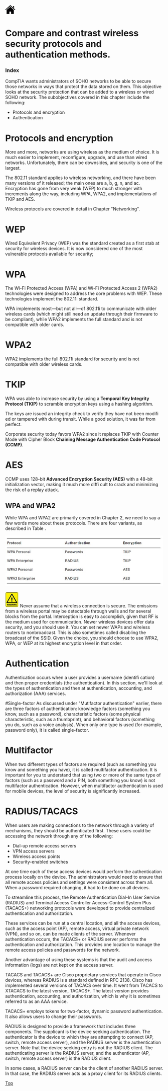 [![Home](/img/home.jpg)](Readme.md)


# Compare and contrast wireless security protocols and authentication methods.
### Index 

CompTIA wants administrators of SOHO networks to be able to secure those networks in
ways that protect the data stored on them. This objective looks at the security protection
that can be added to a wireless or wired SOHO network. The subobjectives covered in this
chapter include the following:

- Protocols and encryption
- Authentication

# Protocols and encryption
More and more, networks are using wireless as the medium of choice. It is much easier to
implement, reconfigure, upgrade, and use than wired networks. Unfortunately, there can be
downsides, and security is one of the largest.

The 802.11 standard applies to wireless networking, and there have been many versions
of it released; the main ones are a, b, g, n, and ac. Encryption has gone from very weak
(WEP) to much stronger with increments along the way, including WPA, WPA2, and implementations
of TKIP and AES.

Wireless protocols are covered in detail in Chapter "Networking".

# WEP
Wired Equivalent Privacy (WEP) was the standard created as a first stab at security for
wireless devices. It is now considered one of the most vulnerable protocols available for
security; 

# WPA
The Wi-Fi Protected Access (WPA) and Wi-Fi Protected Access 2 (WPA2) technologies
were designed to address the core problems with WEP. These technologies implement
the 802.11i standard.

WPA implements most—but not all—of 802.11i to communicate
with older wireless cards (which might still need an update through their firmware to be
compliant), while WPA2 implements the full standard and is not compatible with older
cards.

# WPA2
WPA2 implements the full 802.11i standard for security and is not compatible with older
wireless cards.

# TKIP
WPA was able to increase security by using a **Temporal Key Integrity Protocol (TKIP)** to
scramble encryption keys using a hashing algorithm. 

The keys are issued an integrity check to
verify they have not been modifi ed or tampered with during transit. While a good solution,
it was far from perfect. 

Corporate security today favors WPA2 since it replaces TKIP with
Counter Mode with Cipher Block **Chaining Message Authentication Code Protocol (CCMP)**.

# AES

CCMP uses 128-bit **Advanced Encryption Security (AES)** with a 48-bit initialization vector,
making it much more diffi cult to crack and minimizing the risk of a replay attack.

## WPA and WPA2
While WPA and WPA2 are primarily covered in Chapter 2, we need to say a few words
more about these protocols. There are four variants, as described in Table .

![table](/img/f2.3_Sec_wireless_1.jpg)

![warning](/img/warning.jpg)
Never assume that a wireless connection is secure. The emissions from
a wireless portal may be detectable through walls and for several blocks
from the portal. Interception is easy to accomplish, given that RF is the
medium used for communication. Newer wireless devices offer data security,
and you should use it. You can set newer WAPs and wireless routers
to nonbroadcast. This is also sometimes called disabling the broadcast of
the SSID. Given the choice, you should choose to use WPA2, WPA, or WEP
at its highest encryption level in that order.

# Authentication
Authentication occurs when a user provides a username (identifi cation) and then proper
credentials (the authentication). In this section, we'll look at the types of authentication and
then at authentication, accounting, and authorization (AAA) services.

#Single-factor
As discussed under "Mutifactor authentication" earlier, there are three factors of authentication:
knowledge factors (something you know, such as a password), characteristic factors
(some physical characteristic, such as a thumbprint), and behavioral factors (something you
do, such as a voice analysis). When only one type is used (for example, password only), it is
called single-factor.

# Multifactor
When two different types of factors are required (such as something you know and something
you have), it is called multifactor authentication. It is important for you to understand
that using two or more of the same type of factors (such as a password and a PIN,
both something you know) is not multifactor authentication. However, when multifactor
authentication is used for mobile devices, the level of security is significantly increased.

# RADIUS/TACACS

When users are making connections to the network through a variety of mechanisms, they
should be authenticated first. These users could be accessing the network through any of
the following:

- Dial-up remote access servers
- VPN access servers
- Wireless access points
- Security-enabled switches

At one time each of these access devices would perform the authentication process
locally on the device. The administrators would need to ensure that all remote access policies
and settings were consistent across them all. When a password required changing, it
had to be done on all devices.

To streamline this process, the Remote Authentication Dial-In User Service (RADIUS)
and Terminal Access Controller Access-Control System Plus (TACACS+) networking protocols
were developed to provide centralized authentication and authorization. 

These services
can be run at a central location, and all the access devices, such as the access point (AP),
remote access, virtual private network (VPN), and so on, can be made clients of the server.
Whenever authentication occurs, the TACACS+ or RADIUS server performs the authentication
and authorization. This provides one location to manage the remote access policies
and passwords for the network.

Another advantage of using these systems is that the audit and access information (logs)
are not kept on the access server.

TACACS and TACACS+ are Cisco proprietary services that operate in Cisco devices,
whereas RADIUS is a standard defined in RFC 2138. Cisco has implemented several versions
of TACACS over time. It went from TACACS to XTACACS to the latest version,
TACACS+. The latest version provides authentication, accounting, and authorization,
which is why it is sometimes referred to as an AAA service. 

TACACS+ employs tokens for two-factor, dynamic password authentication. It also allows users to change their
passwords.

RADIUS is designed to provide a framework that includes three components. The
supplicant is the device seeking authentication. The authenticator is the device to which
they are attempting to connect (AP, switch, remote access server), and the RADIUS server
is the authentication server. Note that the device seeking entry is not the RADIUS client.
The authenticating server is the RADIUS server, and the authenticator (AP, switch, remote
access server) is the RADIUS client.

In some cases, a RADIUS server can be the client of another RADIUS server. In that
case, the RADIUS server acts as a proxy client for its RADIUS clients.

[Top](#Index)

